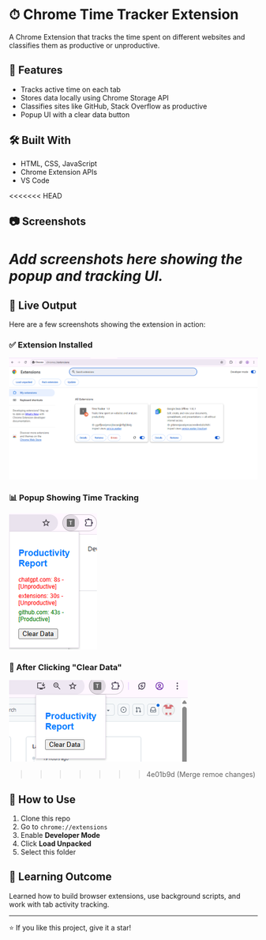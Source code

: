 # ⏱ Chrome Time Tracker Extension

A Chrome Extension that tracks the time spent on different websites and classifies them as productive or unproductive.

## 📌 Features
- Tracks active time on each tab
- Stores data locally using Chrome Storage API
- Classifies sites like GitHub, Stack Overflow as productive
- Popup UI with a clear data button

## 🛠 Built With
- HTML, CSS, JavaScript
- Chrome Extension APIs
- VS Code

<<<<<<< HEAD
## 📷 Screenshots
*Add screenshots here showing the popup and tracking UI.*
=======
## 🚀 Live Output

Here are a few screenshots showing the extension in action:

### ✅ Extension Installed
![Extension Loaded](screenshots/extension-loaded.png)

### 📊 Popup Showing Time Tracking
![Popup](screenshots/popup-tracking.png)

### 🧹 After Clicking "Clear Data"
![Clear Data](screenshots/cleared.png)
>>>>>>> 4e01b9d (Merge remoe changes)

## 🚀 How to Use
1. Clone this repo
2. Go to `chrome://extensions`
3. Enable **Developer Mode**
4. Click **Load Unpacked**
5. Select this folder

## 🧠 Learning Outcome
Learned how to build browser extensions, use background scripts, and work with tab activity tracking.

---

⭐️ If you like this project, give it a star!

